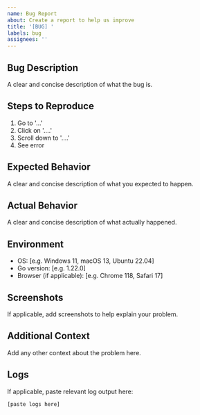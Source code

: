 ```yaml
---
name: Bug Report
about: Create a report to help us improve
title: '[BUG] '
labels: bug
assignees: ''
---
```


## Bug Description
A clear and concise description of what the bug is.

## Steps to Reproduce
1. Go to '...'
2. Click on '....'
3. Scroll down to '....'
4. See error

## Expected Behavior
A clear and concise description of what you expected to happen.

## Actual Behavior
A clear and concise description of what actually happened.

## Environment
- OS: [e.g. Windows 11, macOS 13, Ubuntu 22.04]
- Go version: [e.g. 1.22.0]
- Browser (if applicable): [e.g. Chrome 118, Safari 17]

## Screenshots
If applicable, add screenshots to help explain your problem.

## Additional Context
Add any other context about the problem here.

## Logs
If applicable, paste relevant log output here:
```
[paste logs here]
```
